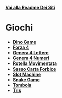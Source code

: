 **[Vai alla Readme Dei Siti](../Readme.md)**

# Giochi

- **[Dino Game](Dino-Game)**
- **[Forza 4](Forza%204)**
- **[Genera 4 Lettere](Generated_4_Letters)**
- **[Genera 4 Numeri](Generated_4_Numbers)**
- **[Rotella Movimentata](Rotella%20Movimentata)**
- **[Sasso Carta Forbice](Sasso_Carta_Forbice)**
- **[Slot Machine](Slot_Machine)**
- **[Snake Game](Snakegame)**
- **[Tombola](Tombola)**
- **[Tris](Tris)**

